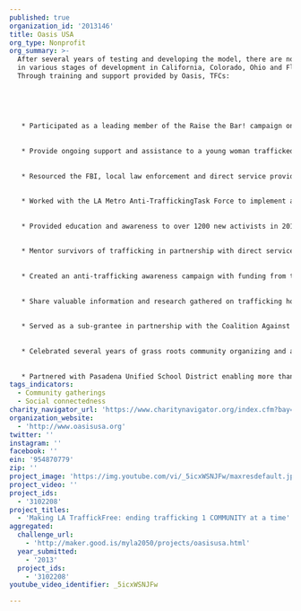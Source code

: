 ```yaml
---
published: true
organization_id: '2013146'
title: Oasis USA
org_type: Nonprofit
org_summary: >-
  After several years of testing and developing the model, there are now 14 TFCs
  in various stages of development in California, Colorado, Ohio and Florida.
  Through training and support provided by Oasis, TFCs:
   
   
   
   
   
   * Participated as a leading member of the Raise the Bar! campaign on a multi-year national campaign to petition Hershey to use fair trade chocolate; in late 2012 Hershey announced specific plans to head in that direction;
   
   
   * Provide ongoing support and assistance to a young woman trafficked into the USA who then identified herself as a victim to a local LA TFC;
   
   
   * Resourced the FBI, local law enforcement and direct service providers with more than 60 freedom bags for trafficking victims rescued in a LA sting operation this year; more than 100 freedom bags have been provided in the last year;
   
   
   * Worked with the LA Metro Anti-TraffickingTask Force to implement a city-wide anti-trafficking bus bench campaign in 2012;
   
   
   * Provided education and awareness to over 1200 new activists in 2011-12;
   
   
   * Mentor survivors of trafficking in partnership with direct service providers, while also providing ESL, cooking and baking classes;
   
   
   * Created an anti-trafficking awareness campaign with funding from the US Department of Health and Human Services, Office of Refuge and Resettlement that reached over 8,000 people face-to-face with awareness information; we worked with Chinese media outlets to publish ten newspaper articles, televise multiple interviews, produce a public service announcement aired on three different Chinese channels, and carry out a public awareness campaign using the LA metro transport system;
   
   
   * Share valuable information and research gathered on trafficking hotspots and vulnerabilities with local officials, most recently a local LA County mayor who was unaware of the issues facing his community;
   
   
   * Served as a sub-grantee in partnership with the Coalition Against Slavery and Trafficking on a Department of Justice grant; through more than 60 outreach and training events, Oasis provided training to more than 5,000 individuals in the LA area; 
   
   
   * Celebrated several years of grass roots community organizing and advocacy in partnership with Fair Trade Town USA in seeing Pasadena declared the second Fair Trade Town in California; 
   
   
   * Partnered with Pasadena Unified School District enabling more than 250 high school students to receive anti-trafficking awareness and education through its ‘Summer Skillz’ program; this curriculum, currently being adapted for use by public schools in Florida, can also be adapted for younger students and is available upon request.
tags_indicators:
  - Community gatherings
  - Social connectedness
charity_navigator_url: 'https://www.charitynavigator.org/index.cfm?bay=search.profile&ein=954870779'
organization_website:
  - 'http://www.oasisusa.org'
twitter: ''
instagram: ''
facebook: ''
ein: '954870779'
zip: ''
project_image: 'https://img.youtube.com/vi/_5icxWSNJFw/maxresdefault.jpg'
project_video: ''
project_ids:
  - '3102208'
project_titles:
  - 'Making LA TraffickFree: ending trafficking 1 COMMUNITY at a time'
aggregated:
  challenge_url:
    - 'http://maker.good.is/myla2050/projects/oasisusa.html'
  year_submitted:
    - '2013'
  project_ids:
    - '3102208'
youtube_video_identifier: _5icxWSNJFw

---
```

